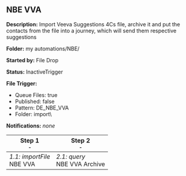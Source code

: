 ## NBE VVA

**Description:** Import Veeva Suggestions 4Cs file, archive it and put the contacts from the file into a journey, which will send them respective suggestions

**Folder:** my automations/NBE/

**Started by:** File Drop

**Status:** InactiveTrigger

**File Trigger:**

* Queue Files: true
* Published: false
* Pattern: DE_NBE_VVA
* Folder:  import\

**Notifications:** _none_


| Step 1<br>_<small>-</small>_ | Step 2<br>_<small>-</small>_ |
| --- | --- |
| _1.1: importFile_<br>NBE VVA | _2.1: query_<br>NBE VVA Archive |
